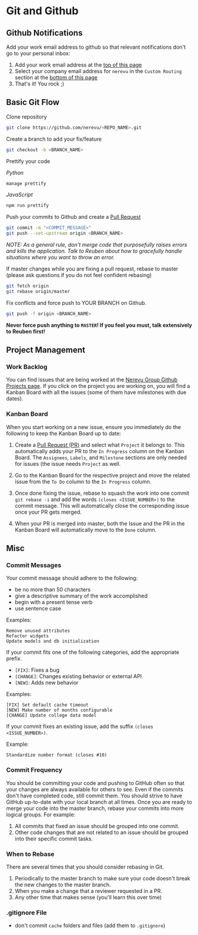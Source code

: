 # Git and Github

## Github Notifications

Add your work email address to github so that relevant notifications don't go to your personal inbox:

1. Add your work email address at the [top of this page](https://github.com/settings/emails)
2. Select your company email address for `nerevu` in the `Custom Routing` section at the [bottom of this page](https://github.com/settings/notifications)
3. That's it! You rock ;)

## Basic Git Flow

Clone repository

```bash
git clone https://github.com/nerevu/<REPO_NAME>.git
```

Create a branch to add your fix/feature

```bash
git checkout -b <BRANCH_NAME>
```

Prettify your code

*Python*

```bash
manage prettify
```

*JavaScript*

```bash
npm run prettify
```

Push your commits to Github and create a [Pull Request](https://help.github.com/en/github/collaborating-with-issues-and-pull-requests/creating-a-pull-request)

```bash
git commit -m "<COMMIT_MESSAGE>"
git push --set-upstream origin <BRANCH_NAME>
```

*NOTE: As a general rule, don't merge code that purposefully raises errors and kills the application. Talk to Reuben about how to gracefully handle situations where you want to throw an error.*

If master changes while you are fixing a pull request, rebase to master (please ask questions if you do not feel confident rebasing)

```bash
git fetch origin
git rebase origin/master
```

Fix conflicts and force push to YOUR BRANCH on Github.

```bash
git push -f origin <BRANCH_NAME>
```

**Never force push anything to `MASTER`! If you feel you must, talk extensively to Reuben first!**

## Project Management

### Work Backlog

You can find issues that are being worked at the [Nerevu Group Github Projects page](https://github.com/orgs/nerevu/projects). If you click on the project you are working on, you will find a Kanban Board with all the issues (some of them have milestones with due dates).

### Kanban Board

When you start working on a new issue, ensure you immediately do the following to keep the Kanban Board up to date:

1. Create a [Pull Request (PR)](https://help.github.com/en/github/collaborating-with-issues-and-pull-requests/creating-a-pull-request) and select what `Project` it belongs to. This automatically adds your PR to the `In Progress` column on the Kanban Board. The `Assignees`, `Labels`, and `Milestone` sections are only needed for issues (the issue needs `Project` as well.

2. Go to the Kanban Board for the respective project and move the related issue from the `To Do` column to the `In Progress` column.

3. Once done fixing the issue, rebase to squash the work into one commit `git rebase -i` and add the words `(closes <ISSUE_NUMBER>)` to the commit message. This will automatically close the corresponding issue once your PR gets merged.

4. When your PR is merged into master, both the Issue and the PR in the Kanban Board will automatically move to the `Done` column.

## Misc

### Commit Messages

Your commit message should adhere to the following:

- be no more than 50 characters
- give a descriptive summary of the work accomplished
- begin with a present tense verb
- use sentence case

Examples:

```text
Remove unused attributes
Refactor widgets
Update models and db initialization
```

If your commit fits one of the following categories, add the appropriate prefix.

- `[FIX]`: Fixes a bug
- `[CHANGE]`: Changes existing behavior or external API
- `[NEW]`: Adds new behavior

Examples:

```text
[FIX] Set default cache timeout
[NEW] Make number of months configurable
[CHANGE] Update college data model
```

If your commit fixes an existing issue, add the suffix `(closes <ISSUE_NUMBER>)`.

Example:

```text
Standardize number format (closes #10)
```

### Commit Frequency

You should be committing your code and pushing to GitHub often so that your changes are always available for others to see. Even if the commits don't have completed code, still commit them. You should strive to have GitHub up-to-date with your local branch at all times. Once you are ready to merge your code into the master branch, rebase your commits into more logical groups. For example:

1. All commits that fixed an issue should be grouped into one commit.
2. Other code changes that are not related to an issue should be grouped into their specific commit tasks.

### When to Rebase

There are several times that you should consider rebasing in Git.

1. Periodically to the master branch to make sure your code doesn't break the new changes to the master branch.
2. When you make a change that a reviewer requested in a PR.
3. Any other time that makes sense (you'll learn this over time)

### .gitignore File

- don't commit `cache` folders and files (add them to `.gitignore`)

